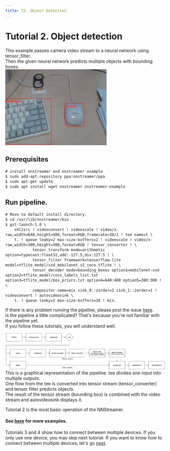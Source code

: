 ```yaml
---
title: T2. Object Detection
...
```


# Tutorial 2. Object detection
This example passes camera video stream to a neural network using tensor_filter.  
Then the given neural network predicts multiple objects with bounding boxes.  
![demo](https://raw.githubusercontent.com/nnstreamer/nnstreamer-example/master/native/example_object_detection_tensorflow_lite/object_detection_tflite_demo.webp)

## Prerequisites
```
# install nnstreamer and nnstreamer example
$ sudo add-apt-repository ppa:nnstreamer/ppa
$ sudo apt-get update
$ sudo apt install wget nnstreamer nnstreamer-example
```

## Run pipeline.
```
# Move to default install directory.
$ cd /usr/lib/nnstreamer/bin
$ gst-launch-1.0 \
    v4l2src ! videoconvert ! videoscale ! video/x-raw,width=640,height=480,format=RGB,framerate=30/1 ! tee name=t \
    t. ! queue leaky=2 max-size-buffers=2 ! videoscale ! video/x-raw,width=300,height=300,format=RGB ! tensor_converter ! \
            tensor_transform mode=arithmetic option=typecast:float32,add:-127.5,div:127.5 ! \
            tensor_filter framework=tensorflow-lite model=tflite_model/ssd_mobilenet_v2_coco.tflite ! \
            tensor_decoder mode=bounding_boxes option1=mobilenet-ssd option2=tflite_model/coco_labels_list.txt option3=tflite_model/box_priors.txt option4=640:480 option5=300:300 ! \
            compositor name=mix sink_0::zorder=2 sink_1::zorder=1 ! videoconvert ! autovideosink \
    t. ! queue leaky=2 max-size-buffers=10 ! mix.
```

If there is any problem running the pipeline, please post the issue [here](https://github.com/nnstreamer/nnstreamer/issues).  
Is the pipeline a little complicated? That's because you're not familiar with the pipeline yet.  
If you follow these tutorials, you will understand well.  

![pipeline](T2_object_detection.png)
This is a graphical representation of the pipeline. tee divides one input into multiple outputs.  
One flow from the tee is converted into tensor stream (tensor_converter) and tensor filter predicts objects.  
The result of the tensor stream (bounding box) is combined with the video stream and autovideosink displays it.  

Tutorial 2 is the most basic operation of the NNStreamer.  
#### See [here](https://nnstreamer.github.io/nnstreamer-example) for more examples.  
Tutorials 3 and 4 show how to connect between multiple devices. If you only use one device, you may skip next tutorial. If you want to know how to connect between multiple devices, let's go [next](tutorial3_pubsub_mqtt.md).
